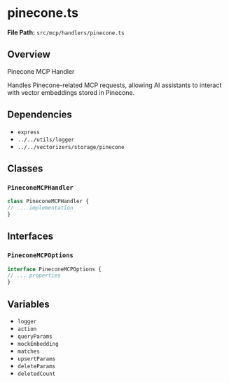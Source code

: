 # pinecone.ts

**File Path:** `src/mcp/handlers/pinecone.ts`

## Overview

Pinecone MCP Handler

Handles Pinecone-related MCP requests, allowing AI assistants
to interact with vector embeddings stored in Pinecone.

## Dependencies

- `express`
- `../../utils/logger`
- `../../vectorizers/storage/pinecone`

## Classes

### `PineconeMCPHandler`

```typescript
class PineconeMCPHandler {
// ... implementation
}
```

## Interfaces

### `PineconeMCPOptions`

```typescript
interface PineconeMCPOptions {
// ... properties
}
```

## Variables

- `logger`
- `action`
- `queryParams`
- `mockEmbedding`
- `matches`
- `upsertParams`
- `deleteParams`
- `deletedCount`

